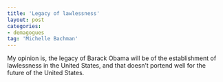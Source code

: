 ```yaml
---
title: 'Legacy of lawlessness'
layout: post
categories:
- demagogues
tag: 'Michelle Bachman'
---
```


My opinion is, the legacy of Barack Obama will be of the establishment of lawlessness in the United States, and that doesn’t portend well for the future of the United States.
